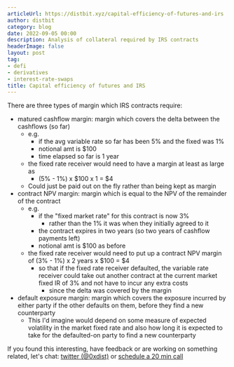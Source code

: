 ```yaml
---
articleUrl: https://distbit.xyz/capital-efficiency-of-futures-and-irs
author: distbit
category: blog
date: 2022-09-05 00:00
description: Analysis of collateral required by IRS contracts
headerImage: false
layout: post
tag:
- defi
- derivatives
- interest-rate-swaps
title: Capital efficiency of futures and IRS
---
```



 

There are three types of margin which IRS contracts require:  
- matured cashflow margin: margin which covers the delta between the cashflows (so far)  
	- e.g.  
		- if the avg variable rate so far has been 5% and the fixed was 1%  
		- notional amt is $100  
		- time elapsed so far is 1 year  
	- the fixed rate receiver would need to have a margin at least as large as  
		- (5% - 1%) x $100 x 1 = $4  
	- Could just be paid out on the fly rather than being kept as margin  
- contract NPV margin: margin which is equal to the NPV of the remainder of the contract  
	- e.g.   
		- if the "fixed market rate" for this contract is now 3%  
			- rather than the 1% it was when they initially agreed to it  
		- the contract expires in two years (so two years of cashflow payments left)  
		- notional amt is $100 as before  
	- the fixed rate receiver would need to put up a contract NPV margin of (3% - 1%) x 2 years x $100 = $4  
		- so that if the fixed rate receiver defaulted, the variable rate receiver could take out another contract at the current market fixed IR of 3% and not have to incur any extra costs  
			- since the delta was covered by the margin  
-  default exposure margin: margin which covers the exposure incurred by either party if the other defaults on them, before they find a new counterparty  
	- This I'd imagine would depend on some measure of expected volatility in the market fixed rate and also how long it is expected to take for the defaulted-on party to find a new counterparty  



If you found this interesting, have feedback or are working on something related, let's chat: [twitter (@0xdist)](https://twitter.com/0xdist) or [schedule a 20 min call](https://cal.com/distbit/20min)